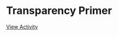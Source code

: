 # Transparency Primer

[View Activity](https://pair-code.github.io/datacardsplaybook/activities/transparency-primer)
